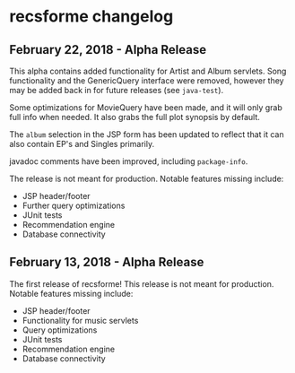 # recsforme changelog

## February 22, 2018 - Alpha Release

This alpha contains added functionality for Artist and Album servlets. Song functionality and the GenericQuery interface were removed, however they may be added back in for future releases (see `java-test`).

Some optimizations for MovieQuery have been made, and it will only grab full info when needed. It also grabs the full plot synopsis by default.

The `album` selection in the JSP form has been updated to reflect that it can also contain EP's and Singles primarily.

javadoc comments have been improved, including `package-info`.

The release is not meant for production. Notable features missing include:

* JSP header/footer
* Further query optimizations
* JUnit tests
* Recommendation engine
* Database connectivity

## February 13, 2018 - Alpha Release

The first release of recsforme! This release is not meant for production. Notable features missing include:

* JSP header/footer
* Functionality for music servlets
* Query optimizations
* JUnit tests
* Recommendation engine
* Database connectivity
